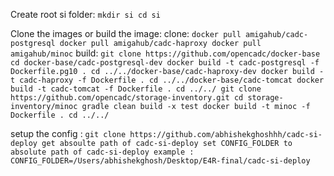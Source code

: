 Create root si folder:
    ```
    mkdir si
    cd si
    ```

Clone the images or build the image:
    clone:
        ```
        docker pull amigahub/cadc-postgresql
        docker pull amigahub/cadc-haproxy
        docker pull amigahub/minoc
        ```
    build:
        ```
        git clone https://github.com/opencadc/docker-base
        cd docker-base/cadc-postgresql-dev
        docker build -t cadc-postgresql -f Dockerfile.pg10 .
        cd ../../docker-base/cadc-haproxy-dev
        docker build -t cadc-haproxy -f Dockerfile .
        cd ../../docker-base/cadc-tomcat
        docker build -t cadc-tomcat -f Dockerfile .
        cd ../../
        git clone https://github.com/opencadc/storage-inventory.git
        cd storage-inventory/minoc
        gradle clean build -x test
        docker build -t minoc -f Dockerfile .
        cd ../../
        ```


setup the config :
    ```
    git clone https://github.com/abhishekghoshhh/cadc-si-deploy
    get absoulte path of cadc-si-deploy
    set CONFIG_FOLDER to absolute path of cadc-si-deploy
    example : CONFIG_FOLDER=/Users/abhishekghosh/Desktop/E4R-final/cadc-si-deploy
    ```
